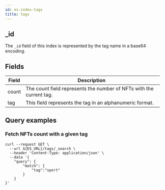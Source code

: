 ```yaml
---
id: es-index-tags
title: tags
---
```


[comment]: # (mx-context-auto)

## _id

The `_id` field of this index is represented by the tag name in a base64 encoding.

[comment]: # (mx-context-auto)

## Fields

| Field | Description                                                         |
|-------|---------------------------------------------------------------------|
| count | The count field represents the number of NFTs with the current tag. |
| tag   | This field represents the tag in an alphanumeric format.            |

[comment]: # (mx-context-auto)

## Query examples

[comment]: # (mx-context-auto)

### Fetch NFTs count with a given tag

```
curl --request GET \
  --url ${ES_URL}/tags/_search \
  --header 'Content-Type: application/json' \
  --data '{
	"query": {
		"match": {
			"tag":"sport"
		}
	}
}'
```
